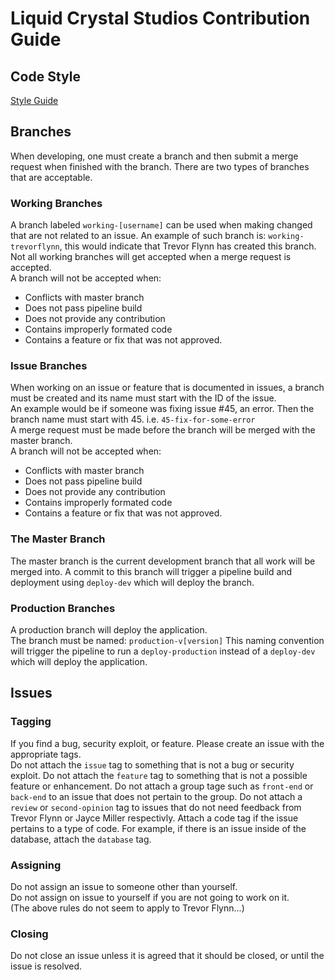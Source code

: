 # Liquid Crystal Studios Contribution Guide

## Code Style
[Style Guide](STYLEGUIDE.md)

## Branches
When developing, one must create a branch and then submit a merge request when finished with the branch.
There are two types of branches that are acceptable.

### Working Branches
A branch labeled `working-[username]` can be used when making changed that are not related to an issue. An example of such branch is: `working-trevorflynn`, this would indicate that Trevor Flynn has created this branch.
Not all working branches will get accepted when a merge request is accepted.  
A branch will not be accepted when:
* Conflicts with master branch
* Does not pass pipeline build
* Does not provide any contribution
* Contains improperly formated code
* Contains a feature or fix that was not approved.

### Issue Branches
When working on an issue or feature that is documented in issues, a branch must be created and its name must start with the ID of the issue.  
An example would be if someone was fixing issue #45, an error. Then the branch name must start with 45. i.e. `45-fix-for-some-error`  
A merge request must be made before the branch will be merged with the master branch.  
A branch will not be accepted when:
* Conflicts with master branch
* Does not pass pipeline build
* Does not provide any contribution
* Contains improperly formated code
* Contains a feature or fix that was not approved.

### The Master Branch
The master branch is the current development branch that all work will be merged into.
A commit to this branch will trigger a pipeline build and deployment using `deploy-dev` which will deploy
the branch.

### Production Branches
A production branch will deploy the application.  
The branch must be named: `production-v[version]`
This naming convention will trigger the pipeline to run a `deploy-production` instead of a `deploy-dev`
which will deploy the application.

## Issues

### Tagging
If you find a bug, security exploit, or feature. Please create an issue with the appropriate tags.  
Do not attach the `issue` tag to something that is not a bug or security exploit.
Do not attach the `feature` tag to something that is not a possible feature or enhancement.
Do not attach a group tage such as `front-end` or `back-end` to an issue that does not pertain to the group.
Do not attach a `review` or `second-opinion` tag to issues that do not need feedback from Trevor Flynn or Jayce Miller respectivly.
Attach a code tag if the issue pertains to a type of code. For example, if there is an issue inside of the database, attach the `database` tag.  

### Assigning
Do not assign an issue to someone other than yourself.  
Do not assign on issue to yourself if you are not going to work on it.  
(The above rules do not seem to apply to Trevor Flynn...)

### Closing
Do not close an issue unless it is agreed that it should be closed, or until the issue is resolved.

